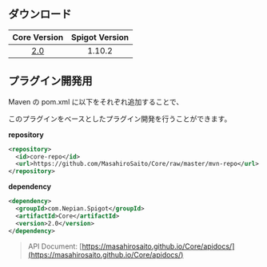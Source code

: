 ## ダウンロード

| Core Version | Spigot Version |
| :----------: | :------------: |
| [2.0](https://github.com/MasahiroSaito/Core/raw/master/mvn-repo/com/Nepian/Spigot/Core/2.0/Core-2.0.jar) | 1.10.2 |

## プラグイン開発用

Maven の pom.xml に以下をそれぞれ追加することで、

このプラグインをベースとしたプラグイン開発を行うことができます。

**repository**

```xml
<repository>
  <id>core-repo</id>
  <url>https://github.com/MasahiroSaito/Core/raw/master/mvn-repo</url>
</repository>
```

**dependency**

```xml
<dependency>
  <groupId>com.Nepian.Spigot</groupId>
  <artifactId>Core</artifactId>
  <version>2.0</version>
</dependency>
```

> API Document: [https://masahirosaito.github.io/Core/apidocs/](https://masahirosaito.github.io/Core/apidocs/)
